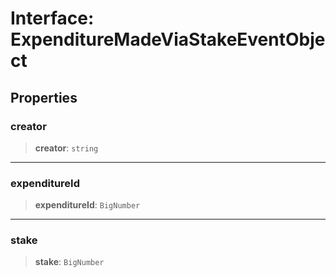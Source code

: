 # Interface: ExpenditureMadeViaStakeEventObject

## Properties

### creator

> **creator**: `string`

***

### expenditureId

> **expenditureId**: `BigNumber`

***

### stake

> **stake**: `BigNumber`
